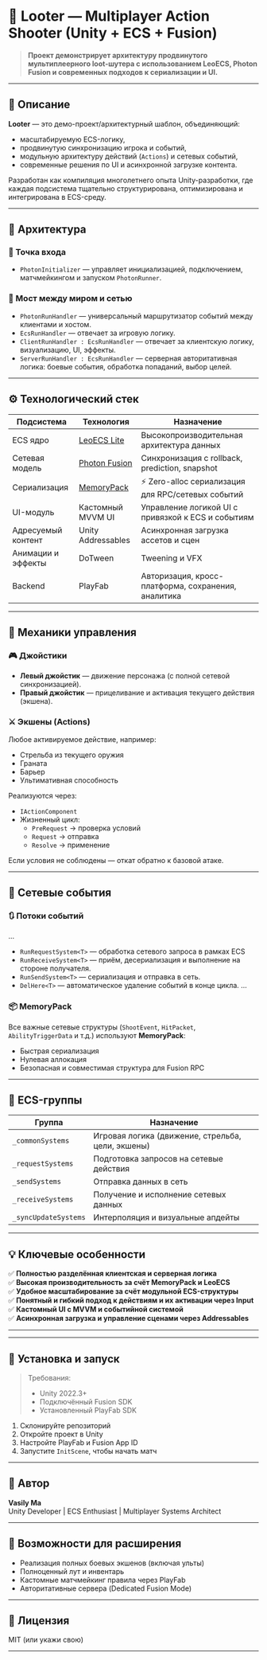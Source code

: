 # 🔫 Looter — Multiplayer Action Shooter (Unity + ECS + Fusion)

> **Проект демонстрирует архитектуру продвинутого мультиплеерного loot-шутера с использованием LeoECS, Photon Fusion и современных подходов к сериализации и UI.**

---

## 🧠 Описание

**Looter** — это демо-проект/архитектурный шаблон, объединяющий:
- масштабируемую ECS-логику,
- продвинутую синхронизацию игрока и событий,
- модульную архитектуру действий (`Actions`) и сетевых событий,
- современные решения по UI и асинхронной загрузке контента.

Разработан как компиляция многолетнего опыта Unity-разработки, где каждая подсистема тщательно структурирована, оптимизирована и интегрирована в ECS-среду.

---

## 🧱 Архитектура

### 📌 Точка входа
- `PhotonInitializer` — управляет инициализацией, подключением, матчмейкингом и запуском `PhotonRunner`.

### 🔀 Мост между миром и сетью
- `PhotonRunHandler` — универсальный маршрутизатор событий между клиентами и хостом.
- `EcsRunHandler` — отвечает за игровую логику.
- `ClientRunHandler : EcsRunHandler` — отвечает за клиентскую логику, визуализацию, UI, эффекты.
- `ServerRunHandler : EcsRunHandler` — серверная авторитативная логика: боевые события, обработка попаданий, выбор целей.

---

## ⚙️ Технологический стек

| Подсистема           | Технология              | Назначение                                                      |
|----------------------|-------------------------|-----------------------------------------------------------------|
| ECS ядро             | [LeoECS Lite](https://github.com/Leopotam/ecs) | Высокопроизводительная архитектура данных                      |
| Сетевая модель       | [Photon Fusion](https://doc.photonengine.com/fusion) | Синхронизация с rollback, prediction, snapshot                 |
| Сериализация         | [MemoryPack](https://github.com/Cysharp/MemoryPack) | ⚡ Zero-alloc сериализация для RPC/сетевых событий             |
| UI-модуль            | Кастомный MVVM UI       | Управление логикой UI с привязкой к ECS и событиям             |
| Адресуемый контент   | Unity Addressables      | Асинхронная загрузка ассетов и сцен                            |
| Анимации и эффекты   | DoTween                 | Tweening и VFX                                                 |
| Backend              | PlayFab                 | Авторизация, кросс-платформа, сохранения, аналитика            |

---

## 🔧 Механики управления

### 🎮 Джойстики

- **Левый джойстик** — движение персонажа (с полной сетевой синхронизацией).
- **Правый джойстик** — прицеливание и активация текущего действия (экшена).

### ⚔️ Экшены (Actions)
Любое активируемое действие, например:
- Стрельба из текущего оружия
- Граната
- Барьер
- Ультимативная способность

Реализуются через:
- `IActionComponent`
- Жизненный цикл:
  - `PreRequest` → проверка условий
  - `Request` → отправка
  - `Resolve` → применение

Если условия не соблюдены — откат обратно к базовой атаке.

---

## 📡 Сетевые события

### 🔃 Потоки событий
...
- `RunRequestSystem<T>` — обработка сетевого запроса в рамках ECS
- `RunReceiveSystem<T>` — приём, десериализация и выполнение на стороне получателя.
- `RunSendSystem<T>` — сериализация и отправка в сеть.
- `DelHere<T>` — автоматическое удаление событий в конце цикла.
...
### 📦 MemoryPack
Все важные сетевые структуры (`ShootEvent`, `HitPacket`, `AbilityTriggerData` и т.д.) используют **MemoryPack**:
- Быстрая сериализация
- Нулевая аллокация
- Безопасная и совместимая структура для Fusion RPC

---

## 🧩 ECS-группы

| Группа           | Назначение                             |
|------------------|-----------------------------------------|
| `_commonSystems` | Игровая логика (движение, стрельба, цели, экшены) |
| `_requestSystems`| Подготовка запросов на сетевые действия |
| `_sendSystems`   | Отправка данных в сеть                  |
| `_receiveSystems`| Получение и исполнение сетевых данных  |
| `_syncUpdateSystems` | Интерполяция и визуальные апдейты  |

---

## 💡 Ключевые особенности

✅ **Полностью разделённая клиентская и серверная логика**  
✅ **Высокая производительность за счёт MemoryPack и LeoECS**  
✅ **Удобное масштабирование за счёт модульной ECS-структуры**  
✅ **Понятный и гибкий подход к действиям и их активации через Input**  
✅ **Кастомный UI с MVVM и событийной системой**  
✅ **Асинхронная загрузка и управление сценами через Addressables**

---

---

## 📌 Установка и запуск

> Требования:
> - Unity 2022.3+
> - Подключённый Fusion SDK
> - Установленный PlayFab SDK

1. Склонируйте репозиторий
2. Откройте проект в Unity
3. Настройте PlayFab и Fusion App ID
4. Запустите `InitScene`, чтобы начать матч

---

## 👤 Автор

**Vasily Ma**  
Unity Developer | ECS Enthusiast | Multiplayer Systems Architect

---

## 🧪 Возможности для расширения

- Реализация полных боевых экшенов (включая ульты)
- Полноценный лут и инвентарь
- Кастомные матчмейкинг правила через PlayFab
- Авторитативные сервера (Dedicated Fusion Mode)

---

## 📜 Лицензия

MIT (или укажи свою)

---

